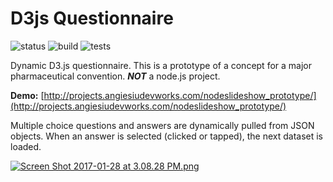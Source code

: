 # D3js Questionnaire

![status](https://img.shields.io/badge/status-COMPLETE-brightgreen.svg)
![build](https://img.shields.io/badge/build-PASSING-brightgreen.svg)
![tests](https://img.shields.io/badge/tests-SKIPPED-orange.svg)

Dynamic D3.js questionnaire. This is a prototype of a concept for a major pharmaceutical convention. ***NOT*** a node.js project.

**Demo:** [http://projects.angiesiudevworks.com/nodeslideshow_prototype/](http://projects.angiesiudevworks.com/nodeslideshow_prototype/)

Multiple choice questions and answers are dynamically pulled from JSON objects. When an answer is selected (clicked or tapped), the next dataset is loaded. 

[![Screen Shot 2017-01-28 at 3.08.28 PM.png](https://github.com/siuangie91/NodeSlideShow_Prototype/blob/master/screenshot.png?raw=true)](http://projects.angiesiudevworks.com/nodeslideshow_prototype/)
